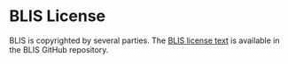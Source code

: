 # BLIS License

BLIS is copyrighted by several parties. The
[BLIS license text](https://raw.githubusercontent.com/flame/blis/master/LICENSE)
is available in the BLIS GitHub repository.
